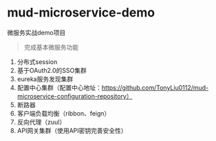 # mud-microservice-demo
微服务实战demo项目

> 完成基本微服务功能

1. 分布式session
2. 基于OAuth2.0的SSO集群
3. eureka服务发现集群
4. 配置中心集群（配置中心地址：https://github.com/TonyLiu0112/mud-microservice-configuration-repository）
5. 断路器
6. 客户端负载均衡（ribbon、feign）
7. 反向代理（zuul）
8. API网关集群（使用API密钥完善安全性）
